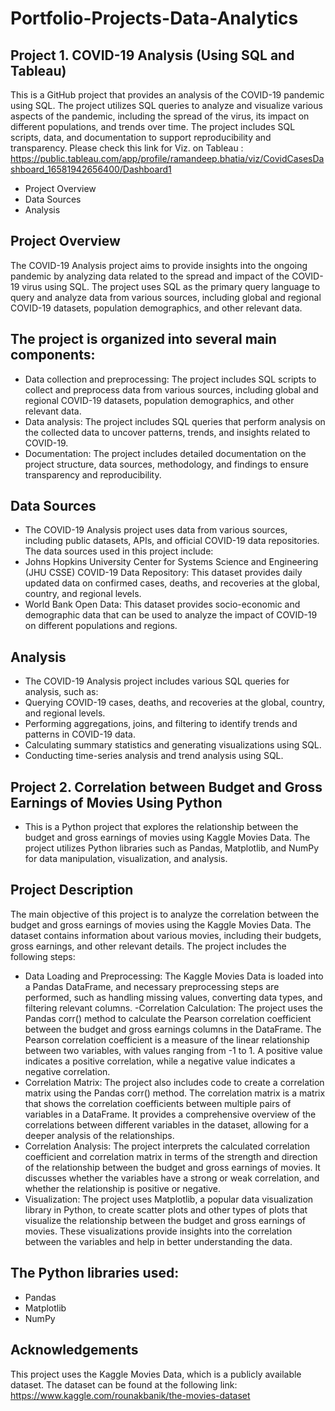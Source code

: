 # Portfolio-Projects-Data-Analytics

## Project 1. COVID-19 Analysis (Using SQL and Tableau)
This is a GitHub project that provides an analysis of the COVID-19 pandemic using SQL. The project utilizes SQL queries to analyze and visualize various aspects of the pandemic, including the spread of the virus, its impact on different populations, and trends over time. The project includes SQL scripts, data, and documentation to support reproducibility and transparency. Please check this link for Viz. on Tableau : https://public.tableau.com/app/profile/ramandeep.bhatia/viz/CovidCasesDashboard_16581942656400/Dashboard1
- Project Overview
- Data Sources
- Analysis
## Project Overview
The COVID-19 Analysis project aims to provide insights into the ongoing pandemic by analyzing data related to the spread and impact of the COVID-19 virus using SQL. The project uses SQL as the primary query language to query and analyze data from various sources, including global and regional COVID-19 datasets, population demographics, and other relevant data.

## The project is organized into several main components:
- Data collection and preprocessing: The project includes SQL scripts to collect and preprocess data from various sources, including global and regional COVID-19 datasets, population demographics, and other relevant data.
- Data analysis: The project includes SQL queries that perform analysis on the collected data to uncover patterns, trends, and insights related to COVID-19.
- Documentation: The project includes detailed documentation on the project structure, data sources, methodology, and findings to ensure transparency and reproducibility.
## Data Sources 
- The COVID-19 Analysis project uses data from various sources, including public datasets, APIs, and official COVID-19 data repositories. The data sources used in this project include:
- Johns Hopkins University Center for Systems Science and Engineering (JHU CSSE) COVID-19 Data Repository: This dataset provides daily updated data on confirmed cases, deaths, and recoveries at the global, country, and regional levels.
- World Bank Open Data: This dataset provides socio-economic and demographic data that can be used to analyze the impact of COVID-19 on different populations and regions.

## Analysis
- The COVID-19 Analysis project includes various SQL queries for analysis, such as:
- Querying COVID-19 cases, deaths, and recoveries at the global, country, and regional levels.
- Performing aggregations, joins, and filtering to identify trends and patterns in COVID-19 data.
- Calculating summary statistics and generating visualizations using SQL.
- Conducting time-series analysis and trend analysis using SQL.

## Project 2. Correlation between Budget and Gross Earnings of Movies Using Python
- This is a Python project that explores the relationship between the budget and gross earnings of movies using Kaggle Movies Data. The project utilizes Python libraries such as Pandas, Matplotlib, and NumPy for data manipulation, visualization, and analysis.
## Project Description
The main objective of this project is to analyze the correlation between the budget and gross earnings of movies using the Kaggle Movies Data. The dataset contains information about various movies, including their budgets, gross earnings, and other relevant details. The project includes the following steps:
- Data Loading and Preprocessing: The Kaggle Movies Data is loaded into a Pandas DataFrame, and necessary preprocessing steps are performed, such as handling missing values, converting data types, and filtering relevant columns.
-Correlation Calculation: The project uses the Pandas corr() method to calculate the Pearson correlation coefficient between the budget and gross earnings columns in the DataFrame. The Pearson correlation coefficient is a measure of the linear relationship between two variables, with values ranging from -1 to 1. A positive value indicates a positive correlation, while a negative value indicates a negative correlation.
- Correlation Matrix: The project also includes code to create a correlation matrix using the Pandas corr() method. The correlation matrix is a matrix that shows the correlation coefficients between multiple pairs of variables in a DataFrame. It provides a comprehensive overview of the correlations between different variables in the dataset, allowing for a deeper analysis of the relationships.
- Correlation Analysis: The project interprets the calculated correlation coefficient and correlation matrix in terms of the strength and direction of the relationship between the budget and gross earnings of movies. It discusses whether the variables have a strong or weak correlation, and whether the relationship is positive or negative.
- Visualization: The project uses Matplotlib, a popular data visualization library in Python, to create scatter plots and other types of plots that visualize the relationship between the budget and gross earnings of movies. These visualizations provide insights into the correlation between the variables and help in better understanding the data.
## The Python libraries used:
- Pandas
- Matplotlib
- NumPy
## Acknowledgements
This project uses the Kaggle Movies Data, which is a publicly available dataset. The dataset can be found at the following link: https://www.kaggle.com/rounakbanik/the-movies-dataset


